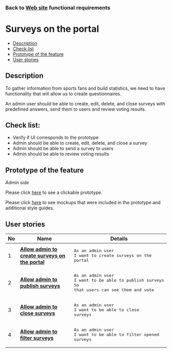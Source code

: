 ### Back to [Web site](../../#web-site) functional requirements

# Surveys on the portal

- [Description](#description)
- [Check list](#check-list)
- [Prototype of the feature](#prototype-of-the-feature)
- [User stories](#user-stories)

## Description

To gather information from sports fans and build statistics, we need to have functionality that will allow us to create questionnaires.

An admin user should be able to create, edit, delete, and close surveys with predefined answers, send them to users and review voting results.

## Check list:

  - Verify if UI corresponds to the prototype
  - Admin should be able to create, edit, delete, and close a survey
  - Admin should be able to send a survey to users
  - Admin should be able to review voting results

## Prototype of the feature

_Admin side_

Please click [here](https://www.figma.com/proto/xtzyZ1sFmeSaKMpHDu0WfH/Surveys?node-id=0%3A1075&viewport=-74%2C435%2C0.06860820204019547&scaling=min-zoom) to see a clickable prototype.

Please click [here](https://www.figma.com/file/xtzyZ1sFmeSaKMpHDu0WfH/Surveys?node-id=0%3A1073) to see mockups that were included in the prototype and additional style guides.

## User stories

No           |      Name     |   Details
------------ | ------------- | -------------
1 |[**Allow admin to create surveys on the portal**](/sports_hub_portal/desktop_application_features/surveys/user_stories/create_surveys)|<pre>As an admin user<br>I want to create surveys on the portal</pre>
2 |[**Allow admin to publish surveys**](/sports_hub_portal/desktop_application_features/surveys/user_stories/publish_survey)|<pre>As an admin user<br>I want to be able to publish surveys<br>So that users can see them and vote</pre>
3 |[**Allow admin to close surveys**](/sports_hub_portal/desktop_application_features/surveys/user_stories/close_survey)|<pre>As an admin user<br>I want to be able to close surveys</pre>
4 |[**Allow admin to filter surveys**](/sports_hub_portal/desktop_application_features/surveys/user_stories/filter_surveys)|<pre>As an admin user<br>I want to be able to filter opened surveys</pre>
